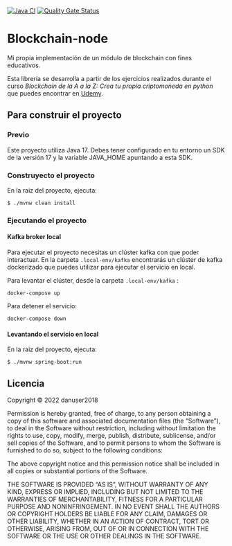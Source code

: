 [![Java CI](https://github.com/danuser2018/blockchain-node/actions/workflows/build.yml/badge.svg)](https://github.com/danuser2018/blockchain-node/actions/workflows/build.yml)
[![Quality Gate Status](https://sonarcloud.io/api/project_badges/measure?project=danuser2018_blockchain-node&metric=alert_status)](https://sonarcloud.io/summary/new_code?id=danuser2018_blockchain-node)
# Blockchain-node

Mi propia implementación de un módulo de blockchain con fines educativos. 

Esta librería se desarrolla a partir de los ejercicios realizados durante el curso _Blockchain de la A a la Z:
Crea tu propia criptomoneda en python_ que puedes encontrar en
[Udemy](https://www.udemy.com/course/blockchain-de-la-a-a-la-z-crea-tu-criptomoneda-en-python).

## Para construir el proyecto

### Previo

Este proyecto utiliza Java 17. Debes tener configurado en tu entorno un SDK de la versión
17 y la variable JAVA_HOME apuntando a esta SDK.

### Construyecto el proyecto

En la raiz del proyecto, ejecuta:
```
$ ./mvnw clean install
```

### Ejecutando el proyecto

#### Kafka broker local

Para ejecutar el proyecto necesitas un clúster kafka con que poder interactuar. 
En la carpeta ```.local-env/kafka``` encontrarás un clúster de kafka dockerizado
que puedes utilizar para ejecutar el servicio en local.

Para levantar el clúster, desde la carpeta ```.local-env/kafka``` :

```
docker-compose up
```

Para detener el servicio:

```
docker-compose down
```

#### Levantando el servicio en local

En la raiz del proyecto, ejecuta:
```
$ ./mvnw spring-boot:run
```

## Licencia

Copyright © 2022 danuser2018

Permission is hereby granted, free of charge, to any person obtaining a copy of this software and 
associated documentation files (the “Software”), to deal in the Software without restriction, 
including without limitation the rights to use, copy, modify, merge, publish, distribute, 
sublicense, and/or sell copies of the Software, and to permit persons to whom the Software 
is furnished to do so, subject to the following conditions:

The above copyright notice and this permission notice shall be included in all copies or 
substantial portions of the Software.

THE SOFTWARE IS PROVIDED “AS IS”, WITHOUT WARRANTY OF ANY KIND, EXPRESS OR IMPLIED, 
INCLUDING BUT NOT LIMITED TO THE WARRANTIES OF MERCHANTABILITY, FITNESS FOR A PARTICULAR 
PURPOSE AND NONINFRINGEMENT. IN NO EVENT SHALL THE AUTHORS OR COPYRIGHT HOLDERS BE LIABLE 
FOR ANY CLAIM, DAMAGES OR OTHER LIABILITY, WHETHER IN AN ACTION OF CONTRACT, TORT OR OTHERWISE, 
ARISING FROM, OUT OF OR IN CONNECTION WITH THE SOFTWARE OR THE USE OR OTHER DEALINGS IN THE SOFTWARE.
